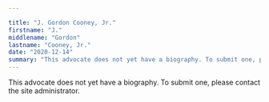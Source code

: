 ```yaml
---

title: "J. Gordon Cooney, Jr."
firstname: "J."
middlename: "Gordon"
lastname: "Cooney, Jr."
date: "2020-12-14"
summary: "This advocate does not yet have a biography. To submit one, please contact the site administrator."
---
```

This advocate does not yet have a biography. To submit one, please contact the site administrator.

